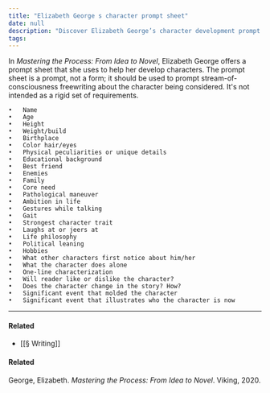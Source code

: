 ```yaml
---
title: "Elizabeth George s character prompt sheet"
date: null
description: "Discover Elizabeth George’s character development prompt sheet from *Mastering the Process* to create rich, believable characters using simple, freewriting prompts that inspire story depth and detail."
tags: 
---
```


In _Mastering the Process: From Idea to Novel_, Elizabeth George offers a prompt sheet that she uses to help her develop characters. The prompt sheet is a prompt, not a form; it should be used to prompt stream-of-consciousness freewriting about the character being considered. It's not intended as a rigid set of requirements.

```
•   Name
•   Age
•   Height
•   Weight/build
•   Birthplace
•   Color hair/eyes
•   Physical peculiarities or unique details
•   Educational background
•   Best friend
•   Enemies
•   Family
•   Core need
•   Pathological maneuver
•   Ambition in life
•   Gestures while talking
•   Gait
•   Strongest character trait
•   Laughs at or jeers at
•   Life philosophy
•   Political leaning
•   Hobbies
•   What other characters first notice about him/her
•   What the character does alone
•   One-line characterization
•   Will reader like or dislike the character?
•   Does the character change in the story? How?
•   Significant event that molded the character
•   Significant event that illustrates who the character is now
```

---

#### Related

- [[§ Writing]]

#### Related

George, Elizabeth. _Mastering the Process: From Idea to Novel_. Viking, 2020.
